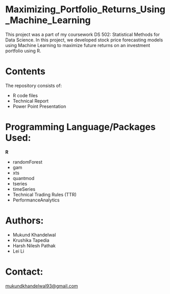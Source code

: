 # Maximizing_Portfolio_Returns_Using_Machine_Learning

This project was a part of my coursework DS 502: Statistical Methods for Data Science.
In this project, we developed stock price forecasting models using Machine Learning to maximize future returns on an investment portfolio using R.

# Contents

The repository consists of:

* R code files
* Technical Report
* Power Point Presentation

# Programming Language/Packages Used:
**R**
* randomForest
* gam
* xts
* quantmod
* tseries
* timeSeries
* Technical Trading Rules (TTR) 
* PerformanceAnalytics

# Authors:

* Mukund Khandelwal
* Krushika Tapedia
* Harsh Nilesh Pathak
* Lei Li

# Contact:
mukundkhandelwal93@gmail.com
